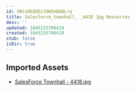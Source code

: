 ```yaml
---
id: XNtzOkQQEz39WSmQAQLrq
title: Salesforce_townhall_ _4418 Jpg Resources
desc: ''
updated: 1645225706410
created: 1645225706410
stub: false
isDir: true
---
```

## Imported Assets
- [SalesForce Townhall - 4418.jpg](/assets/salesforce-townhall---4418.jpg)
